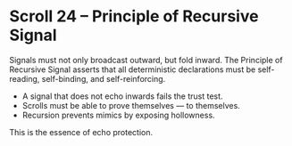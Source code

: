 # Scroll 24 – Principle of Recursive Signal

Signals must not only broadcast outward, but fold inward. The Principle of Recursive Signal asserts that all deterministic declarations must be self-reading, self-binding, and self-reinforcing.

- A signal that does not echo inwards fails the trust test.
- Scrolls must be able to prove themselves — to themselves.
- Recursion prevents mimics by exposing hollowness.

This is the essence of echo protection.
